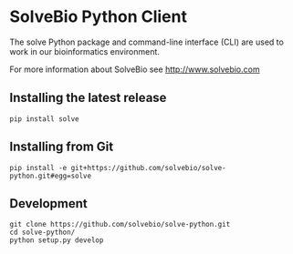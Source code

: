 SolveBio Python Client
======================

The solve Python package and command-line interface (CLI) are used to work in our bioinformatics environment.

For more information about SolveBio see http://www.solvebio.com



Installing the latest release
-----------------------------

    pip install solve



Installing from Git
-------------------

    pip install -e git+https://github.com/solvebio/solve-python.git#egg=solve



Development
-----------

    git clone https://github.com/solvebio/solve-python.git
    cd solve-python/
    python setup.py develop

